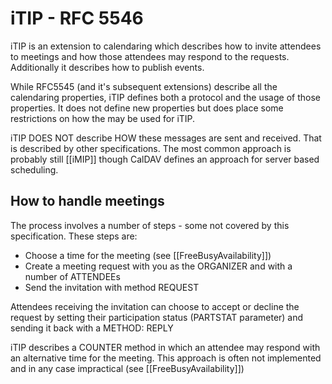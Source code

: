 # iTIP - RFC 5546

iTIP is an extension to calendaring which describes how to invite attendees to meetings and how those attendees may respond to the requests. Additionally it describes how to publish events.

While RFC5545 (and it's subsequent extensions) describe all the calendaring properties, iTIP defines both a protocol and the usage of those properties. It does not define new properties but does place some restrictions on how the may be used for iTIP.

iTIP DOES NOT describe HOW these messages are sent and received. That is described by other specifications. The most common approach is probably still [[iMIP]] though CalDAV defines an approach for server based scheduling.

## How to handle meetings
The process involves a number of steps - some not covered by this specification. These steps are:

   *  Choose a time for the meeting (see [[FreeBusyAvailability]])
   *  Create a meeting request with you as the ORGANIZER and with a number of ATTENDEEs
   *  Send the invitation with method REQUEST
   
Attendees receiving the invitation can choose to accept or decline the request by setting their participation status (PARTSTAT parameter) and sending it back with a METHOD: REPLY

iTIP describes a COUNTER method in which an attendee may respond with an alternative time for the meeting. This approach is often not implemented and in any case impractical (see [[FreeBusyAvailability]]) 